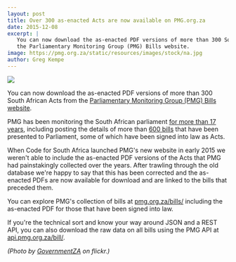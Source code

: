 ```yaml
---
layout: post
title: Over 300 as-enacted Acts are now available on PMG.org.za
date: 2015-12-08
excerpt: |
   You can now download the as-enacted PDF versions of more than 300 South African Acts from
   the Parliamentary Monitoring Group (PMG) Bills website.
image: https://pmg.org.za/static/resources/images/stock/na.jpg
author: Greg Kempe
---
```


<img src="https://pmg.org.za/static/resources/images/stock/na.jpg">

You can now download the as-enacted PDF versions of more than 300 South African Acts from
the [Parliamentary Monitoring Group (PMG) Bills website](https://pmg.org.za/bills/).

PMG has been monitoring the South African parliament [for more than 17 years](/2015/03/31/17-years-parliamentary-info.html),
including posting the details of more than [600 bills](https://pmg.org.za/bills/) that have been presented to Parliament, some
of which have been signed into law as Acts.

When Code for South Africa launched PMG's new website in early 2015 we weren't able to include the as-enacted
PDF versions of the Acts that PMG had painstakingly collected over the years. After trawling through the old database we're happy to say
that this has been corrected and the as-enacted PDFs are now available for download and are linked to the bills that preceded them.

You can explore PMG's collection of bills at [pmg.org.za/bills/](https://pmg.org.za/bills/) including the
as-enacted PDF for those that have been signed into law.

If you're the technical sort and know your way around JSON and a REST API, you
can also download the raw data on all bills using the PMG API at [api.pmg.org.za/bill/](https://api.pmg.org.za/bill/).

*(Photo by [GovernmentZA](https://www.flickr.com/photos/governmentza/) on flickr.)*
